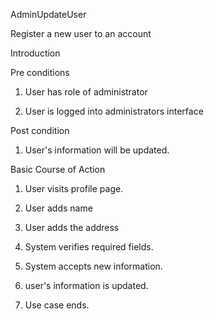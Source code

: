 AdminUpdateUser

Register a new user to an account

Introduction

Pre conditions

1. User has role of administrator

2. User is logged into administrators interface

Post condition

1. User's information will be updated.

Basic Course of Action

1. User visits profile page.

2. User adds  name

3. User adds the  address

4. System verifies required fields.

5. System accepts new information.

6. user's information is updated.

7. Use case ends.
